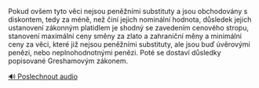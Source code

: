 
Pokud ovšem tyto věci nejsou peněžními substituty a jsou obchodovány s diskontem, tedy za méně, než činí jejich nominální hodnota, důsledek jejich ustanovení zákonným platidlem je shodný se zavedením cenového stropu, stanovení maximální ceny směny za zlato a zahraniční měny a minimální ceny za věci, které již nejsou peněžními substituty, ale jsou buď úvěrovými penězi, nebo neplnohodnotnými penězi. Poté se dostaví důsledky popisované Greshamovým zákonem.

[🔊 Poslechnout audio](/data/7-paragraphs/audio/chapter_81/para_004-Pokud-ovem-tyto-vci-nejsou-pennmi-substituty.mp3)
